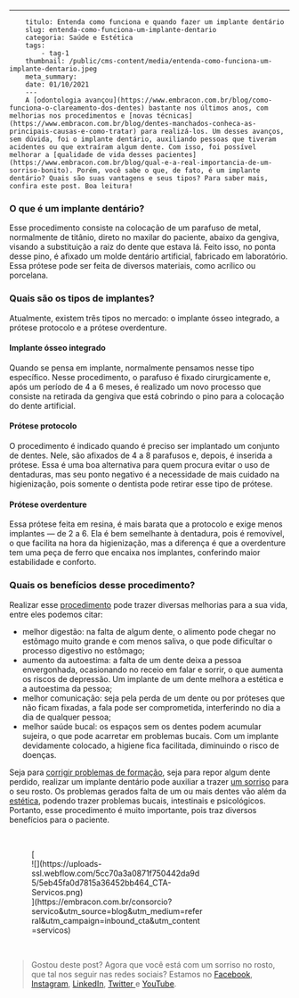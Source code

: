 ---
        titulo: Entenda como funciona e quando fazer um implante dentário
        slug: entenda-como-funciona-um-implante-dentario
        categoria: Saúde e Estética
        tags:
            - tag-1
        thumbnail: /public/cms-content/media/entenda-como-funciona-um-implante-dentario.jpeg
        meta_summary: 
        date: 01/10/2021
        ---
        A [odontologia avançou](https://www.embracon.com.br/blog/como-funciona-o-clareamento-dos-dentes) bastante nos últimos anos, com melhorias nos procedimentos e [novas técnicas](https://www.embracon.com.br/blog/dentes-manchados-conheca-as-principais-causas-e-como-tratar) para realizá-los. Um desses avanços, sem dúvida, foi o implante dentário, auxiliando pessoas que tiveram acidentes ou que extraíram algum dente. Com isso, foi possível melhorar a [qualidade de vida desses pacientes](https://www.embracon.com.br/blog/qual-e-a-real-importancia-de-um-sorriso-bonito). Porém, você sabe o que, de fato, é um implante dentário? Quais são suas vantagens e seus tipos? Para saber mais, confira este post. Boa leitura!

### O que é um implante dentário?

Esse procedimento consiste na colocação de um parafuso de metal, normalmente de titânio, direto no maxilar do paciente, abaixo da gengiva, visando a substituição a raiz do dente que estava lá. Feito isso, no ponta desse pino, é afixado um molde dentário artificial, fabricado em laboratório. Essa prótese pode ser feita de diversos materiais, como acrílico ou porcelana.

### Quais são os tipos de implantes?

Atualmente, existem três tipos no mercado: o implante ósseo integrado, a prótese protocolo e a prótese overdenture.

#### Implante ósseo integrado

Quando se pensa em implante, normalmente pensamos nesse tipo específico. Nesse procedimento, o parafuso é fixado cirurgicamente e, após um período de 4 a 6 meses, é realizado um novo processo que consiste na retirada da gengiva que está cobrindo o pino para a colocação do dente artificial.

#### Prótese protocolo

O procedimento é indicado quando é preciso ser implantado um conjunto de dentes. Nele, são afixados de 4 a 8 parafusos e, depois, é inserida a prótese. Essa é uma boa alternativa para quem procura evitar o uso de dentaduras, mas seu ponto negativo é a necessidade de mais cuidado na higienização, pois somente o dentista pode retirar esse tipo de prótese.

#### Prótese overdenture

Essa prótese feita em resina, é mais barata que a protocolo e exige menos implantes — de 2 a 6. Ela é bem semelhante à dentadura, pois é removível, o que facilita na hora da higienização, mas a diferença é que a overdenture tem uma peça de ferro que encaixa nos implantes, conferindo maior estabilidade e conforto.

### Quais os benefícios desse procedimento?

Realizar esse [procedimento](https://www.embracon.com.br/blog/o-que-e-a-mentoplastia-e-quem-deve-fazer) pode trazer diversas melhorias para a sua vida, entre eles podemos citar:

- melhor digestão: na falta de algum dente, o alimento pode chegar no estômago muito grande e com menos saliva, o que pode dificultar o processo digestivo no estômago;
- aumento da autoestima: a falta de um dente deixa a pessoa envergonhada, ocasionando no receio em falar e sorrir, o que aumenta os riscos de depressão. Um implante de um dente melhora a estética e a autoestima da pessoa;
- melhor comunicação: seja pela perda de um dente ou por próteses que não ficam fixadas, a fala pode ser comprometida, interferindo no dia a dia de qualquer pessoa;
- melhor saúde bucal: os espaços sem os dentes podem acumular sujeira, o que pode acarretar em problemas bucais. Com um implante devidamente colocado, a higiene fica facilitada, diminuindo o risco de doenças.

Seja para [corrigir problemas de formação](https://www.embracon.com.br/blog/entenda-as-vantagens-de-usar-aparelho-nos-dentes), seja para repor algum dente perdido, realizar um implante dentário pode auxiliar a trazer [um sorriso](https://www.embracon.com.br/blog/saiba-como-deixar-seus-dentes-sempre-brancos) para o seu rosto. Os problemas gerados falta de um ou mais dentes vão além da [estética](https://www.embracon.com.br/blog/lentes-de-contato-para-os-dentes-o-que-sao), podendo trazer problemas bucais, intestinais e psicológicos. Portanto, esse procedimento é muito importante, pois traz diversos benefícios para o paciente.

‍

<figure class="w-richtext-figure-type-image w-richtext-align-center" style="max-width:310px">[<div>![](https://uploads-ssl.webflow.com/5cc70a3a0871f750442da9d5/5eb45fa0d7815a36452bb464_CTA-Servicos.png)</div>](https://embracon.com.br/consorcio?servico&utm_source=blog&utm_medium=referral&utm_campaign=inbound_cta&utm_content=servicos)</figure>‍

> Gostou deste post? Agora que você está com um sorriso no rosto, que tal nos seguir nas redes sociais? Estamos no [Facebook](https://www.facebook.com/embracon/), [Instagram](https://www.instagram.com/embraconoficial/), [LinkedIn](https://www.linkedin.com/company/embracon-administradora-de-cons-rcio-ltda./), [Twitter ](https://twitter.com/embracon)e [YouTube](https://www.youtube.com/channel/UCL-Y0mv9zc73Iek48NLUBzQ).
        